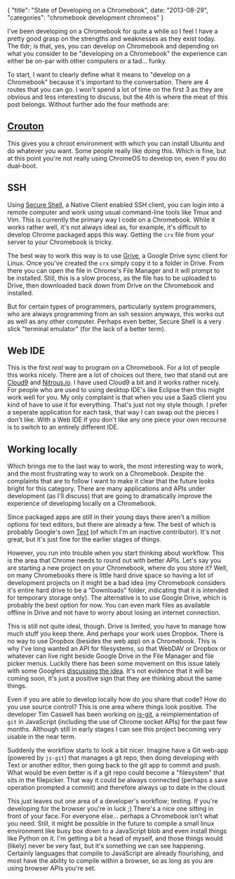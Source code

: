 {
  "title": "State of Developing on a Chromebook",
  date: "2013-08-29",
  "categories": "chromebook development chromeos"
}

I've been developing on a Chromebook for quite a while so I feel I have a pretty good grasp on the strengths and weaknesses as they exist today. The tldr; is that, yes, you can develop on Chromebook and depending on what you consider to be "developing on a Chromebook" the experience can either be on-par with other computers or a tad... funky.

To start, I want to clearly define what it means to "develop on a Chromebook" because it's important to the conversation. There are 4 routes that you can go. I won't spend a lot of time on the first 3 as they are obvious and less interesting to discuss, but the 4th is where the meat of this post belongs. Without further ado the four methods are:

## **[Crouton](https://github.com/dnschneid/crouton)**

This gives you a chroot environment with which you can install Ubuntu and do whatever you want. Some people really like doing this. Which is fine, but at this point you're not really using ChromeOS to develop on, even if you do dual-boot.

## **SSH**

Using [Secure Shell](https://chrome.google.com/webstore/detail/secure-shell/pnhechapfaindjhompbnflcldabbghjo?hl=en), a Native Client enabled SSH client, you can login into a remote computer and work using usual command-line tools like Tmux and Vim. This is currently the primary way I code on a Chromebook. While it works rather well, it's not always ideal as, for example, it's difficult to develop Chrome packaged apps this way. Getting the `crx` file from your server to your Chromebook is tricky.

The best way to work this way is to use [Grive](http://www.lbreda.com/grive/start), a Google Drive sync client for Linux. Once you've created the `crx` simply copy it to a folder in Drive. From there you can open the file in Chrome's File Manager and it will prompt to be installed. Still, this is a slow process, as the file has to be uploaded to Drive, then downloaded back down from Drive on the Chromebook and installed.

But for certain types of programmers, particularly system programmers, who are always programming from an ssh session anyways, this works out as well as any other computer. Perhaps even better, Secure Shell is a very slick "terminal emulator" (for the lack of a better term).

## Web IDE

This is the first *real* way to program on a Chromebook. For a lot of people this works nicely. There are a lot of choices out there, two that stand out are [Cloud9](https://c9.io/) and [Nitrous.io](https://www.nitrous.io). I have used Cloud9 a bit and it works rather nicely. For people who are used to using desktop IDE's like Eclipse then this might work well for you. My only complaint is that when you use a SaaS client you kind of have to use it for everything. That's just not my style though. I prefer a seperate application for each task, that way I can swap out the pieces I don't like. With a Web IDE if you don't like any one piece your own recourse is to switch to an entirely different IDE.

## Working locally

Which brings me to the last way to work, the most interesting way to work, and the most frustrating way to work on a Chromebook. Despite the complaints that are to follow I want to make it clear that the future looks bright for this category. There are many applications and APIs under development (as I'll discuss) that are going to dramatically improve the experience of developing locally on a Chromebook.

Since packaged apps are still in their young days there aren't a million options for text editors, but there are already a few. The best of which is probably Google's own [Text](https://chrome.google.com/webstore/detail/text/mmfbcljfglbokpmkimbfghdkjmjhdgbg?hl=en) (of which I'm an inactive contributor). It's not great, but it's just fine for the earlier stages of things.

However, you run into trouble when you start thinking about workflow. This is the area that Chrome needs to round out with better APIs. Let's say you are starting a new project on your Chromebook, where do you store it? Well, on many Chromebooks there is little hard drive space so having a lot of development projects on it might be a bad idea (my Chromebook considers it's entire hard drive to be a "Downloads" folder, indicating that it is intended for temporary storage only). The alternative is to use Google Drive, which is probably the best option for now. You can even mark files as available offline in Drive and not have to worry about losing an internet connection.

This is still not quite ideal, though. Drive is limited, you have to manage how much stuff you keep there. And perhaps your work uses Dropbox. There is no way to use Dropbox (besides the web app) on a Chromebook. This is why I've long wanted an API for filesystems, so that WebDAV or Dropbox or whatever can live right beside Google Drive in the File Manager and file picker menus. Luckily there has been some movement on this issue lately with some Googlers [discussing the idea](https://docs.google.com/document/d/1VkaRYDP3RMESygl6Po0ajimXqijejZNF2p9rCszYEew/edit). It's not evidence that it will be coming soon, it's just a positive sign that they are thinking about the same things.

Even if you are able to develop locally how do you share that code? How do you use source control? This is one area where things look positive. The developer Tim Caswell has been working on [js-git](https://github.com/creationix/js-git), a reimplementation of `git` in JavaScript (including the use of Chrome socket APIs) for the past few months. Although still in early stages I can see this project becoming very usable in the near term.

Suddenly the workflow starts to look a bit nicer. Imagine have a Git web-app (powered by `js-git`) that manages a git repo, then doing developing with Text or another editor, then going back to the git app to commit and push. What would be even better is if a git repo could become a "filesystem" that sits in the filepicker. That way it could be always connected (perhaps a save operation prompted a commit) and therefore always up to date in the cloud.

This just leaves out one area of a developer's workflow; testing. If you're developing for the browser you're in luck ;) There's a nice one sitting in front of your face. For everyone else... perhaps a Chromebook isn't what you need. Still, it might be possible in the future to compile a small linux environment like busy box down to a JavaScript blob and even install things like Python on it. I'm getting a bit a head of myself, and those things would (likely) never be very fast, but it's something we can see happening. Certainly languages that compile to JavaScript are already flourishing, and most have the ability to compile within a browser, so as long as you are using browser APIs you're set.
